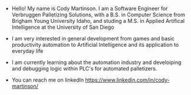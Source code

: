 - Hello! My name is Cody Martinson. I am a Software Engineer for Verbruggen Palletizing Solutions, with a B.S. in Computer Science from Brigham Young University Idaho, 
and studing a M.S. in Applied Artifical Intelligence at the University of San Diego

- I am very interested in general development from games and basic productivity automation to Artificial Intelligence and its application to everyday life

- I am currently learning about the automation industry and develoiping and debugging logic within PLC's for automated palletizers. 

- You can reach me on linkedIn https://www.linkedin.com/in/cody-martinson/
